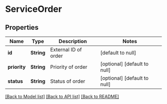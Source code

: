 # ServiceOrder
## Properties

| Name | Type | Description | Notes |
|------------ | ------------- | ------------- | -------------|
| **id** | **String** | External ID of order | [default to null] |
| **priority** | **String** | Priority of order | [optional] [default to null] |
| **status** | **String** | Status of order | [optional] [default to null] |

[[Back to Model list]](../README.md#documentation-for-models) [[Back to API list]](../README.md#documentation-for-api-endpoints) [[Back to README]](../README.md)

